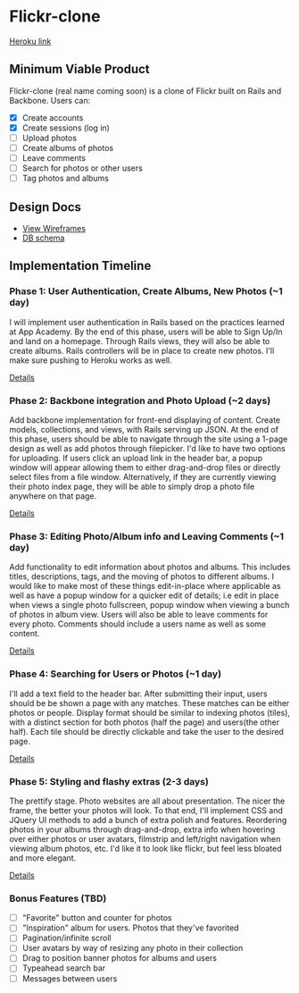 # Flickr-clone

[Heroku link][heroku]

[heroku]: http://bokeh-app.herokuapp.com

## Minimum Viable Product
Flickr-clone (real name coming soon) is a clone of Flickr built on Rails and Backbone. Users can:

<!-- This is a Markdown checklist. Use it to keep track of your progress! -->

- [x] Create accounts
- [x] Create sessions (log in)
- [ ] Upload photos
- [ ] Create albums of photos
- [ ] Leave comments
- [ ] Search for photos or other users
- [ ] Tag photos and albums

## Design Docs
* [View Wireframes][views]
* [DB schema][schema]

[views]: ./docs/views.md
[schema]: ./docs/schema.md

## Implementation Timeline

### Phase 1: User Authentication, Create Albums, New Photos (~1 day)
I will implement user authentication in Rails based on the practices learned at
App Academy. By the end of this phase, users will be able to Sign Up/In and land
on a homepage. Through Rails views, they will also be able to create albums.
Rails controllers will be in place to create new photos. I'll make
sure pushing to Heroku works as well.

[Details][phase-one]

### Phase 2: Backbone integration and Photo Upload (~2 days)
Add backbone implementation for front-end displaying of content. Create models, collections, and views, with Rails serving up JSON. At the end of this phase,
users should be able to navigate through the site using a 1-page design as well
as add photos through filepicker. I'd like to have two options for uploading. If
users click an upload link in the header bar, a popup window will appear allowing them to either drag-and-drop files or directly select files from a file window. Alternatively, if they are currently viewing their photo index page, they will be able to simply drop a photo file anywhere on that page.

[Details][phase-two]

### Phase 3: Editing Photo/Album info and Leaving Comments (~1 day)
Add functionality to edit information about photos and albums. This includes
titles, descriptions, tags, and the moving of photos to different albums. I would like to make most of these things edit-in-place where applicable as well as have a popup window for a quicker edit of details; i.e edit in place when views a single photo fullscreen, popup window when viewing a bunch of photos in album view. Users will also be able to leave comments for every photo. Comments should include a users name as well as some content.

[Details][phase-three]

### Phase 4: Searching for Users or Photos (~1 day)
I'll add a text field to the header bar. After submitting their input, users
should be be shown a page with any matches. These matches can be either photos
or people. Display format should be similar to indexing photos (tiles), with a distinct section for both photos (half the page) and users(the other half). Each tile should be directly clickable and take the user to the desired page.


[Details][phase-four]

### Phase 5: Styling and flashy extras (2-3 days)
The prettify stage. Photo websites are all about presentation. The nicer the frame, the better your photos will look. To that end, I'll implement CSS and JQuery UI methods to add a bunch of extra polish and features. Reordering photos in your albums through drag-and-drop, extra info when hovering over either photos or user avatars, filmstrip and left/right navigation when viewing album photos, etc. I'd like it to look like flickr, but feel less bloated and more elegant.

[Details][phase-five]

### Bonus Features (TBD)
- [ ] "Favorite" button and counter for photos
- [ ] "Inspiration" album for users. Photos that they've favorited
- [ ] Pagination/infinite scroll
- [ ] User avatars by way of resizing any photo in their collection
- [ ] Drag to position banner photos for albums and users
- [ ] Typeahead search bar
- [ ] Messages between users

[phase-one]: ./docs/phases/phase1.md
[phase-two]: ./docs/phases/phase2.md
[phase-three]: ./docs/phases/phase3.md
[phase-four]: ./docs/phases/phase4.md
[phase-five]: ./docs/phases/phase5.md
